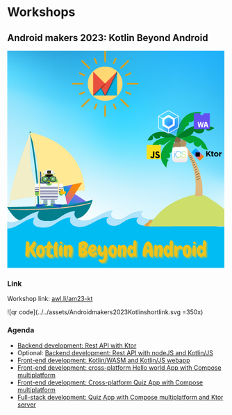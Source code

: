 # Workshops

## Android makers 2023: Kotlin Beyond Android

![am2023 logo](../../assets/Kotlin-Beyond-Android.png)

### Link

Workshop link: [awl.li/am23-kt](https://awl.li/am23-kt)

![qr code](../../assets/Androidmakers2023Kotlinshortlink.svg =350x)

### Agenda

- [Backend development: Rest API with Ktor](../backend-development/#ktor)
- Optional: [Backend development: Rest API with nodeJS and Kotlin/JS](../backend-development/#ktor)
- [Front-end development: Kotlin/WASM and Kotlin/JS webapp](../front-development/#kotlin-js-and-kotlin-wasm)
- [Front-end development: cross-platform Hello world App with Compose multiplatform](../front-development/#compose)
- [Front-end development: Cross-platform Quiz App with Compose multiplatform](https://worldline.github.io/learning-kotlin-multiplatform/)
- [Full-stack development: Quiz App with Compose multiplatform and Ktor server](../other-technologies/#pw-add-a-ktor-server-app)
